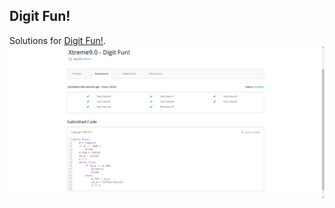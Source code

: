 Digit Fun!
-
Solutions for [Digit Fun!](https://www.hackerrank.com/contests/ieeextreme-challenges/challenges/digit-fun).
![](https://github.com/jochman/CompetitionProgramming/raw/master/IEEE/DigitFun/DigitFun.png)
